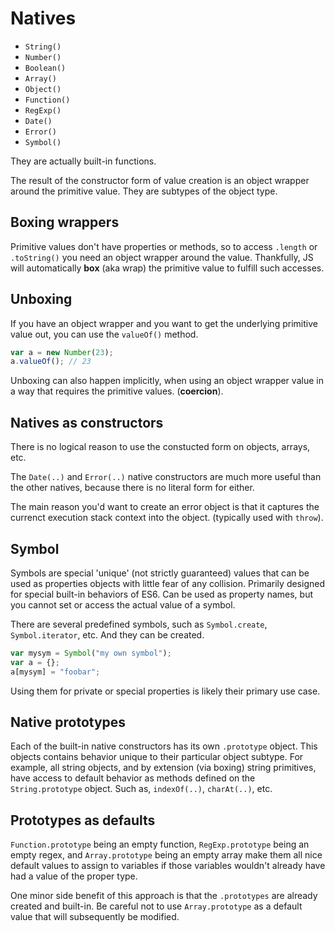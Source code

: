 # Natives

- `String()`
- `Number()`
- `Boolean()`
- `Array()`
- `Object()`
- `Function()`
- `RegExp()`
- `Date()`
- `Error()`
- `Symbol()`

They are actually built-in functions.

The result of the constructor form of value creation is an object wrapper around the primitive value. They are subtypes of the object type.

## Boxing wrappers

Primitive values don't have properties or methods, so to access `.length` or `.toString()` you need an object wrapper around the value. Thankfully, JS will automatically **box** (aka wrap) the primitive value to fulfill such accesses.

## Unboxing

If you have an object wrapper and you want to get the underlying primitive value out, you can use the `valueOf()` method.

```js
var a = new Number(23);
a.valueOf(); // 23
```

Unboxing can also happen implicitly, when using an object wrapper value in a way that requires the primitive values. (**coercion**).

## Natives as constructors

There is no logical reason to use the constucted form on objects, arrays, etc.

The `Date(..)` and `Error(..)` native constructors are much more useful than the other natives, because there is no literal form for either.

The main reason you'd want to create an error object is that it captures the currenct execution stack context into the object. (typically used with `throw`).

## Symbol

Symbols are special 'unique' (not strictly guaranteed) values that can be used as properties objects with little fear of any collision. Primarily designed for special built-in behaviors of ES6.
Can be used as property names, but you cannot set or access the actual value of a symbol.

There are several predefined symbols, such as `Symbol.create`, `Symbol.iterator`, etc.
And they can be created.

```js
var mysym = Symbol("my own symbol");
var a = {};
a[mysym] = "foobar";
```

Using them for private or special properties is likely their primary use case.

## Native prototypes

Each of the built-in native constructors has its own `.prototype` object. This objects contains behavior unique to their particular object subtype. For example, all string objects, and by extension (via boxing) string primitives, have access to default behavior as methods defined on the `String.prototype` object. Such as, `indexOf(..)`, `charAt(..)`, etc.

## Prototypes as defaults

`Function.prototype` being an empty function, `RegExp.prototype` being an empty regex, and `Array.prototype` being an empty array make them all nice default values to assign to variables if those variables wouldn't already have had a value of the proper type.

One minor side benefit of this approach is that the `.prototypes` are already created and built-in.
Be careful not to use `Array.prototype` as a default value that will subsequently be modified.
